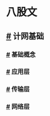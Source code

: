 # 八股文



## [#](计网基础知识.md) 计网基础

### [#](计网基础知识.md) 基础概念

### [#](计网基础_应用层.md) 应用层

### [#](计网基础_传输层.md) 传输层

### [#](计网基础_网络层.md) 网络层



